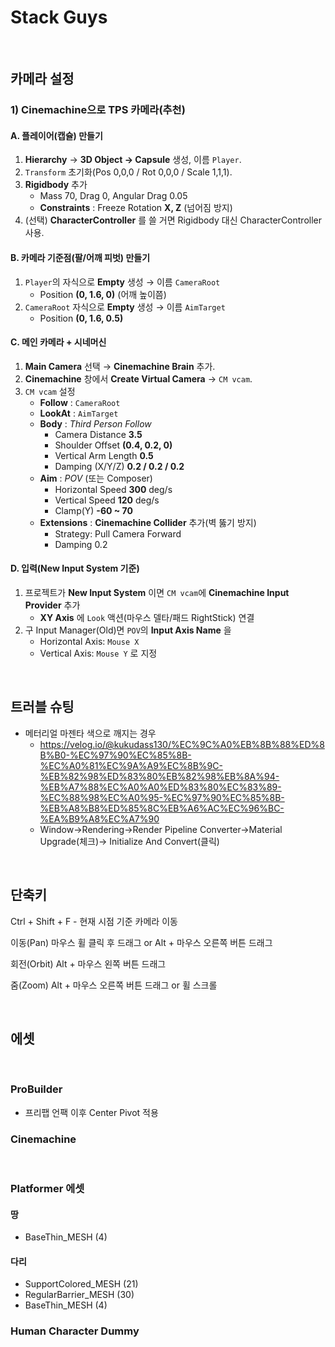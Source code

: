 # Stack Guys

&nbsp;

## 카메라 설정

### 1) Cinemachine으로 TPS 카메라(추천)

#### A. 플레이어(캡슐) 만들기

1. **Hierarchy** → **3D Object → Capsule** 생성, 이름 `Player`.
2. `Transform` 초기화(Pos 0,0,0 / Rot 0,0,0 / Scale 1,1,1).
3. **Rigidbody** 추가
   * Mass 70, Drag 0, Angular Drag 0.05
   * **Constraints** : Freeze Rotation **X, Z** (넘어짐 방지)
4. (선택) **CharacterController** 를 쓸 거면 Rigidbody 대신 CharacterController 사용.

#### B. 카메라 기준점(팔/어깨 피벗) 만들기

1. `Player`의 자식으로 **Empty** 생성 → 이름 `CameraRoot`
   * Position **(0, 1.6, 0)** (어깨 높이쯤)
2. `CameraRoot` 자식으로 **Empty** 생성 → 이름 `AimTarget`
   * Position **(0, 1.6, 0.5)**

#### C. 메인 카메라 + 시네머신

1. **Main Camera** 선택 → **Cinemachine Brain** 추가.
2. **Cinemachine** 창에서 **Create Virtual Camera** → `CM vcam`.
3. `CM vcam` 설정
   * **Follow** : `CameraRoot`
   * **LookAt** : `AimTarget`
   * **Body** : *Third Person Follow*
     * Camera Distance **3.5**
     * Shoulder Offset **(0.4, 0.2, 0)**
     * Vertical Arm Length **0.5**
     * Damping (X/Y/Z) **0.2 / 0.2 / 0.2**
   * **Aim** : *POV* (또는 Composer)
     * Horizontal Speed **300** deg/s
     * Vertical Speed **120** deg/s
     * Clamp(Y) **-60 ~ 70**
   * **Extensions** : **Cinemachine Collider** 추가(벽 뚫기 방지)
     * Strategy: Pull Camera Forward
     * Damping 0.2

#### D. 입력(New Input System 기준)

1. 프로젝트가 **New Input System** 이면 `CM vcam`에 **Cinemachine Input Provider** 추가
   * **XY Axis** 에 `Look` 액션(마우스 델타/패드 RightStick) 연결
2. 구 Input Manager(Old)면 `POV`의 **Input Axis Name** 을
   * Horizontal Axis: `Mouse X`
   * Vertical Axis: `Mouse Y` 로 지정

&nbsp;

## 트러블 슈팅

- 메터리얼 마젠타 색으로 깨지는 경우
  - https://velog.io/@kukudass130/%EC%9C%A0%EB%8B%88%ED%8B%B0-%EC%97%90%EC%85%8B-%EC%A0%81%EC%9A%A9%EC%8B%9C-%EB%82%98%ED%83%80%EB%82%98%EB%8A%94-%EB%A7%88%EC%A0%A0%ED%83%80%EC%83%89-%EC%88%98%EC%A0%95-%EC%97%90%EC%85%8B-%EB%A8%B8%ED%85%8C%EB%A6%AC%EC%96%BC-%EA%B9%A8%EC%A7%90
  - Window->Rendering->Render Pipeline Converter->Material Upgrade(체크)-> Initialize And Convert(클릭)

&nbsp;

## 단축키

Ctrl + Shift + F - 현재 시점 기준 카메라 이동

이동(Pan)	마우스 휠 클릭 후 드래그 or Alt + 마우스 오른쪽 버튼 드래그

회전(Orbit)	Alt + 마우스 왼쪽 버튼 드래그

줌(Zoom)	Alt + 마우스 오른쪽 버튼 드래그 or 휠 스크롤


&nbsp;

## 에셋

&nbsp;

### ProBuilder

- 프리팹 언팩 이후 Center Pivot 적용

### Cinemachine


&nbsp;

### Platformer 에셋

#### 땅

- BaseThin_MESH (4)

#### 다리

- SupportColored_MESH (21)
- RegularBarrier_MESH (30)
- BaseThin_MESH (4)


### Human Character Dummy
